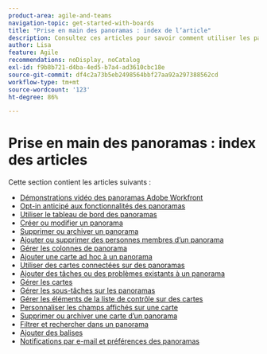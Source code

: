 ```yaml
---
product-area: agile-and-teams
navigation-topic: get-started-with-boards
title: "Prise en main des panoramas : index de l’article"
description: Consultez ces articles pour savoir comment utiliser les panoramas dans Workfront.
author: Lisa
feature: Agile
recommendations: noDisplay, noCatalog
exl-id: f9b8b721-d4ba-4ed5-b7a4-ad3610cbc18e
source-git-commit: df4c2a73b5eb2498564bbf27aa92a297388562cd
workflow-type: tm+mt
source-wordcount: '123'
ht-degree: 86%

---
```


# Prise en main des panoramas : index des articles

<!-- Audited: 12/2023 -->

Cette section contient les articles suivants :

* [Démonstrations vidéo des panoramas Adobe Workfront](/help/quicksilver/agile/get-started-with-boards/boards-video-demonstrations.md)
* [Opt-in anticipé aux fonctionnalités des panoramas](../../agile/get-started-with-boards/boards-early-feature-opt-in.md)
* [Utiliser le tableau de bord des panoramas](../../agile/get-started-with-boards/use-boards-page.md)
* [Créer ou modifier un panorama](../../agile/get-started-with-boards/create-edit-board.md)
* [Supprimer ou archiver un panorama](/help/quicksilver/agile/get-started-with-boards/delete-archive-board.md)
* [Ajouter ou supprimer des personnes membres d’un panorama](../../agile/get-started-with-boards/add-members-to-board.md)
* [Gérer les colonnes de panorama](../../agile/get-started-with-boards/manage-board-columns.md)
* [Ajouter une carte ad hoc à un panorama](../../agile/get-started-with-boards/add-card-to-board.md)
* [Utiliser des cartes connectées sur des panoramas](/help/quicksilver/agile/get-started-with-boards/connected-cards.md)
* [Ajouter des tâches ou des problèmes existants à un panorama](/help/quicksilver/agile/get-started-with-boards/add-card-from-list-to-board.md)
* [Gérer les cartes](../../agile/get-started-with-boards/move-board-items.md)
* [Gérer les sous-tâches sur les panoramas](/help/quicksilver/agile/get-started-with-boards/manage-subtasks-on-boards.md)
* [Gérer les éléments de la liste de contrôle sur des cartes](/help/quicksilver/agile/get-started-with-boards/manage-checklist-items.md)
* [Personnaliser les champs affichés sur une carte](/help/quicksilver/agile/get-started-with-boards/customize-fields-on-card.md)
* [Supprimer ou archiver une carte d’un panorama](../../agile/get-started-with-boards/delete-board-items.md)
* [Filtrer et rechercher dans un panorama](../../agile/get-started-with-boards/filter-search-in-board.md)
* [Ajouter des balises](../../agile/get-started-with-boards/add-tags.md)
* [Notifications par e-mail et préférences des panoramas](/help/quicksilver/agile/get-started-with-boards/boards-emails.md)
